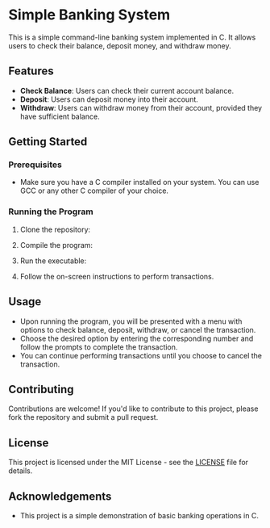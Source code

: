 # Simple Banking System

This is a simple command-line banking system implemented in C. It allows users to check their balance, deposit money, and withdraw money.

## Features

- **Check Balance**: Users can check their current account balance.
- **Deposit**: Users can deposit money into their account.
- **Withdraw**: Users can withdraw money from their account, provided they have sufficient balance.

## Getting Started

### Prerequisites

- Make sure you have a C compiler installed on your system. You can use GCC or any other C compiler of your choice.

### Running the Program

1. Clone the repository:


2. Compile the program:


3. Run the executable:


4. Follow the on-screen instructions to perform transactions.

## Usage

- Upon running the program, you will be presented with a menu with options to check balance, deposit, withdraw, or cancel the transaction.
- Choose the desired option by entering the corresponding number and follow the prompts to complete the transaction.
- You can continue performing transactions until you choose to cancel the transaction.

## Contributing

Contributions are welcome! If you'd like to contribute to this project, please fork the repository and submit a pull request.

## License

This project is licensed under the MIT License - see the [LICENSE](LICENSE) file for details.

## Acknowledgements

- This project is a simple demonstration of basic banking operations in C.
